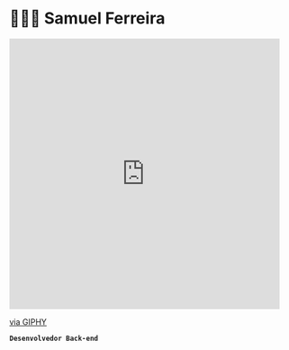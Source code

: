 # 👩🏻‍💻 Samuel Ferreira

<iframe src="https://giphy.com/embed/G74LKP9zsfLInmz3H6" width="480" height="480" style="" frameBorder="0" class="giphy-embed" allowFullScreen></iframe><p><a href="https://giphy.com/stickers/working-digital-house-certified-tech-developer-G74LKP9zsfLInmz3H6">via GIPHY</a></p>

**`Desenvolvedor Back-end`**
